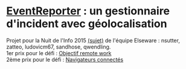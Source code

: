 # [EventReporter](elseware.herokuapp.com) : un gestionnaire d'incident avec géolocalisation
Projet pour la Nuit de l'Info 2015 [(sujet)](http://www.nuitdelinfo.com/nuitinfo/_media/la_nuit_de_l_info_2015_-_sujet.pdf) de l'équipe Elseware : nsutter, zatteo, ludovicm67, sandhose, qwendling.
<br/>
1er prix pour le défi : [Objectif remote work](http://www.nuitdelinfo.com/n2i/defis/16)
<br/>
2ème prix pour le défi : [Navigateurs connectés](http://www.nuitdelinfo.com/n2i/defis/87)
<br/>
